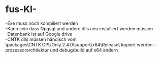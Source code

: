 # fus-KI-
-Exe muss noch kompiliert werden  
-Kann sein dass Npgsql und andere dlls neu installiert werden müssen  
-Datenbank ist auf Google drive  
-CNTK dlls müssen händisch vom  \packages\CNTK.CPUOnly.2.4.0\support\x64\Release\  kopiert werden
-prozessorarchtiektur und debug/build auf x64 ändern
